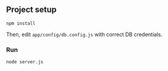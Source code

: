 ## Project setup
```
npm install
```

Then, edit `app/config/db.config.js` with correct DB credentials.

### Run
```
node server.js
```
